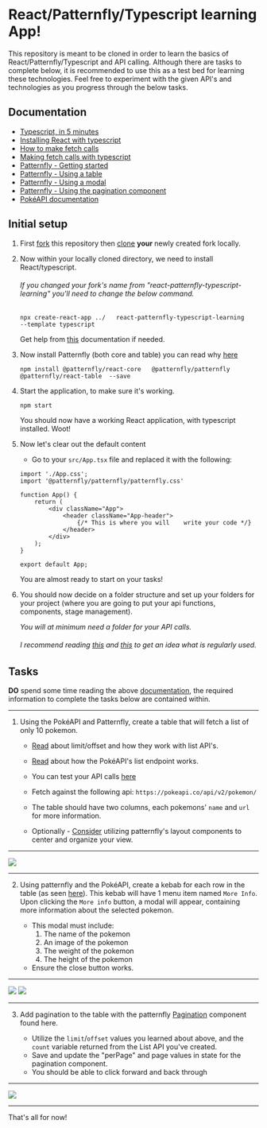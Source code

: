 # React/Patternfly/Typescript learning App!

This repository is meant to be cloned in order to learn the basics of React/Patternfly/Typescript and API calling.
Although there are tasks to complete below, it is recommended to use this as a test bed for learning these technologies.
Feel free to experiment with the given API's and technologies as you progress through the below tasks.

## Documentation

- [Typescript, in 5 minutes](https://www.typescriptlang.org/docs/handbook/typescript-in-5-minutes.html)
- [Installing React with typescript](https://create-react-app.dev/docs/adding-typescript/#installation)
- [How to make fetch calls](https://www.freecodecamp.org/news/how-to-make-api-calls-with-fetch/)
- [Making fetch calls with typescript](https://dev.to/simonireilly/fetch-with-typescript-for-better-http-api-clients-2d71)
- [Patternfly - Getting started](https://www.patternfly.org/get-started/develop)
- [Patternfly - Using a table](https://www.patternfly.org/components/table/#actions)
- [Patternfly - Using a modal](https://www.patternfly.org/components/modal#basic-modals)
- [Patternfly - Using the pagination component](https://www.patternfly.org/components/pagination)
- [PokéAPI documentation](https://pokeapi.co/)

## Initial setup

1. First [fork](https://github.com/content-services/react-patternfly-typescript-learning/fork) this repository then [clone](https://docs.github.com/en/repositories/creating-and-managing-repositories/cloning-a-repository) **your** newly created fork locally.

2. Now within your locally cloned directory, we need to install React/typescript.

   ###### If you changed your fork's name from "react-patternfly-typescript-learning" you'll need to change the below command.

   ```
   npx create-react-app ../   react-patternfly-typescript-learning    --template typescript
   ```

   Get help from [this](https://create-react-app.dev/docs/adding-typescript/#installation) documentation if needed.

3. Now install Patternfly (both core and table) you can read why [here](https://www.patternfly.org/get-started/develop#install-and-configure-patternfly-react)

   ```
   npm install @patternfly/react-core   @patternfly/patternfly  @patternfly/react-table  --save
   ```

4. Start the application, to make sure it's working.

   ```
   npm start
   ```

   You should now have a working React application, with typescript installed. Woot!

5. Now let's clear out the default content

   - Go to your `src/App.tsx` file and replaced it with the following:

   ```
   import './App.css';
   import '@patternfly/patternfly/patternfly.css'

   function App() {
       return (
           <div className="App">
               <header className="App-header">
                   {/* This is where you will    write your code */}
               </header>
           </div>
       );
   }

   export default App;
   ```

   You are almost ready to start on your tasks!

6. You should now decide on a folder structure and set up your folders for your project (where you are going to put your api functions, components, stage management).

   _You will at minimum need a folder for your API calls._

   ###### I recommend reading [this](https://www.robinwieruch.de/react-folder-structure/) and [this](https://blog.webdevsimplified.com/2022-07/react-folder-structure/) to get an idea what is regularly used.

## Tasks

<b>DO</b> spend some time reading the above [documentation](README.md#L7), the required information to complete the tasks below are contained within.

---

1. Using the PokéAPI and Patternfly, create a table that will fetch a list of only 10 pokemon.

   - [Read](https://developer.digitalchalk.com/document/rest-api-v5/limit-and-offset/) about limit/offset and how they work with list API's.
   - [Read](https://pokeapi.co/docs/v2#resource-listspagination-section) about how the PokéAPI's list endpoint works.
   - You can test your API calls [here](https://pokeapi.co/)

   - Fetch against the following api: `https://pokeapi.co/api/v2/pokemon/`
   - The table should have two columns, each pokemons' `name` and `url` for more information.
   - Optionally - [Consider](https://www.patternfly.org/layouts/about) utilizing patternfly's layout components to center and organize your view.

---

![](ExampleImages/table0.png)

---

2. Using patternfly and the PokéAPI, create a kebab for each row in the table (as seen [here](https://www.patternfly.org/components/table#actions)). This kebab will have 1 menu item named `More Info`. Upon clicking the `More info` button, a modal will appear, containing more information about the selected pokemon.

   - This modal must include:
     1. The name of the pokemon
     2. An image of the pokemon
     3. The weight of the pokemon
     4. The height of the pokemon
   - Ensure the close button works.

---

![](ExampleImages/table1.png)
![](ExampleImages/modal.png)

---

3. Add pagination to the table with the patternfly [Pagination](https://www.patternfly.org/components/pagination) component found here.

   - Utilize the `limit`/`offset` values you learned about above, and the `count` variable returned from the List API you've created.
   - Save and update the "perPage" and page values in state for the pagination component.
   - You should be able to click forward and back through

---

![](ExampleImages/table2.png)

---

That's all for now!

